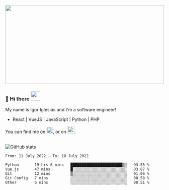 <img src="https://c.tenor.com/KjVxfRrrncUAAAAd/matrix.gif" width="100%" height="250px">

### 🔭 Hi there <img src="https://raw.githubusercontent.com/MartinHeinz/MartinHeinz/master/wave.gif" width="30px">


My name is Igor Iglesias and I'm a software engineer!
<br>

<ul>
  <li> React | VueJS | JavaScript | Python | PHP </li>
</ul>
You can find me on <a href="https://twitter.com/IgorIglesias5"><img src="https://i.imgur.com/JLLlB5S.png" width="20px"></a>, or on <a href="https://www.linkedin.com/in/igor-iglesias-62478428/"><img src="https://i.imgur.com/PXyIkWx.png" width="22px"></a>.

<br>
<br>

![GitHub stats](https://github-readme-stats.vercel.app/api?username=igoiglesias&show_icons=true&count_private=true&theme=chartreuse-dark&hide_title=true)

<!--START_SECTION:waka-->

```text
From: 11 July 2022 - To: 18 July 2022

Python       19 hrs 6 mins   ███████████████████████▒░   93.55 %
Vue.js       47 mins         █░░░░░░░░░░░░░░░░░░░░░░░░   03.87 %
Git          12 mins         ▒░░░░░░░░░░░░░░░░░░░░░░░░   01.06 %
Git Config   7 mins          ░░░░░░░░░░░░░░░░░░░░░░░░░   00.58 %
Other        6 mins          ░░░░░░░░░░░░░░░░░░░░░░░░░   00.51 %
```

<!--END_SECTION:waka-->
